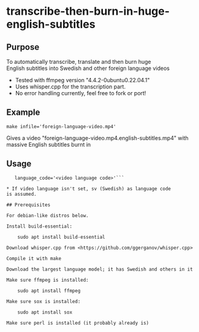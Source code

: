 # transcribe-then-burn-in-huge-english-subtitles

## Purpose

To automatically transcribe, translate and then burn huge  
English subtitles into Swedish and other foreign language videos

* Tested with ffmpeg version "4.4.2-0ubuntu0.22.04.1"
* Uses whisper.cpp for the transcription part.
* No error handling currently, feel free to fork or port!

## Example

```make infile='foreign-language-video.mp4'```

Gives a video "foreign-language-video.mp4.english-subtitles.mp4"
with massive English subtitles burnt in

## Usage

```make infile='<video file>' whisper_dir='<path-to-whisper.cpp>'
   language_code='<video language code>'```

* If video language isn't set, sv (Swedish) as language code
is assumed.

## Prerequisites

For debian-like distros below.

Install build-essential:

    sudo apt install build-essential

Download whisper.cpp from <https://github.com/ggerganov/whisper.cpp>

Compile it with make

Download the largest language model; it has Swedish and others in it

Make sure ffmpeg is installed:

    sudo apt install ffmpeg
    
Make sure sox is installed:

    sudo apt install sox
    
Make sure perl is installed (it probably already is)
